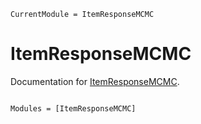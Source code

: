 ```@meta
CurrentModule = ItemResponseMCMC
```

# ItemResponseMCMC

Documentation for [ItemResponseMCMC](https://github.com/t-alfers/ItemResponseMCMC.jl).

```@index
```

```@autodocs
Modules = [ItemResponseMCMC]
```
